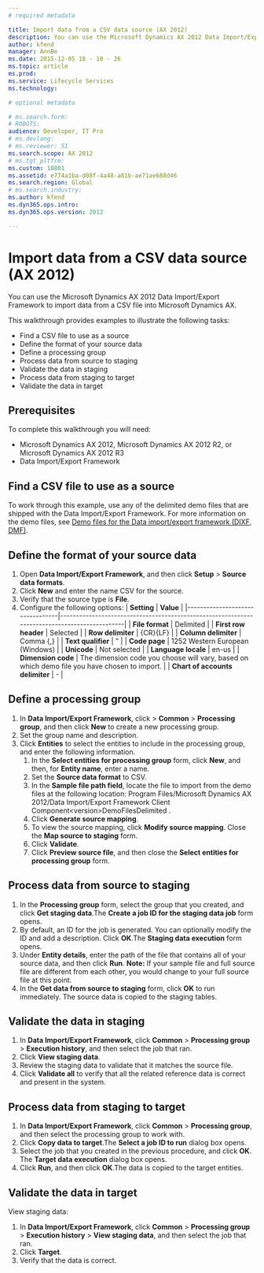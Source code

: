 ```yaml
---
# required metadata

title: Import data from a CSV data source (AX 2012)
description: You can use the Microsoft Dynamics AX 2012 Data Import/Export Framework to import data from a CSV file into Microsoft Dynamics AX.
author: kfend
manager: AnnBe
ms.date: 2015-12-05 18 - 10 - 26
ms.topic: article
ms.prod: 
ms.service: Lifecycle Services
ms.technology: 

# optional metadata

# ms.search.form: 
# ROBOTS: 
audience: Developer, IT Pro
# ms.devlang: 
# ms.reviewer: 51
ms.search.scope: AX 2012
# ms.tgt_pltfrm: 
ms.custom: 18801
ms.assetid: e774a1ba-d08f-4a48-a81b-ae71ae688d46
ms.search.region: Global
# ms.search.industry: 
ms.author: kfend
ms.dyn365.ops.intro: 
ms.dyn365.ops.version: 2012

---
```


# Import data from a CSV data source (AX 2012)

You can use the Microsoft Dynamics AX 2012 Data Import/Export Framework to import data from a CSV file into Microsoft Dynamics AX.

This walkthrough provides examples to illustrate the following tasks:

-   Find a CSV file to use as a source
-   Define the format of your source data
-   Define a processing group
-   Process data from source to staging
-   Validate the data in staging
-   Process data from staging to target
-   Validate the data in target

## Prerequisites
To complete this walkthrough you will need:

-   Microsoft Dynamics AX 2012, Microsoft Dynamics AX 2012 R2, or Microsoft Dynamics AX 2012 R3
-   Data Import/Export Framework

## Find a CSV file to use as a source
To work through this example, use any of the delimited demo files that are shipped with the Data Import/Export Framework. For more information on the demo files, see [Demo files for the Data import/export framework (DIXF, DMF)](demo-files-dixf.md).

## Define the format of your source data
1.  Open **Data Import/Export Framework**, and then click **Setup** &gt; **Source data formats**.
2.  Click **New** and enter the name CSV for the source.
3.  Verify that the source type is **File**.
4.  Configure the following options:
    | **Setting**                     | **Value**                                                                                    |
    |---------------------------------|----------------------------------------------------------------------------------------------|
    | **File format**                 | Delimited                                                                                    |
    | **First row header**            | Selected                                                                                     |
    | **Row delimiter**               | {CR}{LF}                                                                                     |
    | **Column delimiter**            | Comma {,}                                                                                    |
    | **Text qualifier**              | "                                                                                            |
    | **Code page**                   | 1252 Western European (Windows)                                                              |
    | **Unicode**                     | Not selected                                                                                 |
    | **Language locale**             | en-us                                                                                        |
    | **Dimension code**              | The dimension code you choose will vary, based on which demo file you have chosen to import. |
    | **Chart of accounts delimiter** | -                                                                                            |

## Define a processing group
1.  In **Data Import/Export Framework**, click &gt; **Common** &gt; **Processing group**, and then click **New** to create a new processing group.
2.  Set the group name and description.
3.  Click **Entities** to select the entities to include in the processing group, and enter the following information.
    1.  In the **Select entities for processing group** form, click **New**, and then, for **Entity name**, enter a name.
    2.  Set the **Source data format** to CSV.
    3.  In the **Sample file path field**, locate the file to import from the demo files at the following location: Program Files/Microsoft Dynamics AX 2012/Data Import/Export Framework Client Component&lt;version&gt;DemoFilesDelimited .
    4.  Click **Generate source mapping**.
    5.  To view the source mapping, click **Modify source mapping**. Close the **Map source to staging** form.
    6.  Click **Validate**.
    7.  Click **Preview source file**, and then close the **Select entities for processing group** form.

## Process data from source to staging
1.  In the **Processing group** form, select the group that you created, and click **Get staging data**.The **Create a job ID for the staging data job** form opens.
2.  By default, an ID for the job is generated. You can optionally modify the ID and add a description. Click **OK**.The **Staging data execution** form opens.
3.  Under **Entity details**, enter the path of the file that contains all of your source data, and then click **Run**. **Note:** If your sample file and full source file are different from each other, you would change to your full source file at this point.
4.  In the **Get data from source to staging** form, click **OK** to run immediately. The source data is copied to the staging tables.

## Validate the data in staging
1.  In **Data Import/Export Framework**, click **Common** &gt; **Processing group** &gt; **Execution history**, and then select the job that ran.
2.  Click **View staging data**.
3.  Review the staging data to validate that it matches the source file.
4.  Click **Validate all** to verify that all the related reference data is correct and present in the system.

## Process data from staging to target
1.  In **Data Import/Export Framework**, click **Common** &gt; **Processing group**, and then select the processing group to work with.
2.  Click **Copy data to target**.The **Select a job ID to run** dialog box opens.
3.  Select the job that you created in the previous procedure, and click **OK**. The **Target data execution** dialog box opens.
4.  Click **Run**, and then click **OK**.The data is copied to the target entities.

## Validate the data in target
View staging data:

1.  In **Data Import/Export Framework**, click **Common** &gt; **Processing group** &gt; **Execution history** &gt; **View staging data**, and then select the job that ran.
2.  Click **Target**.
3.  Verify that the data is correct.


